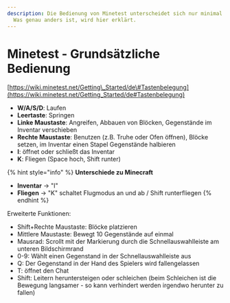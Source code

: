 ```yaml
---
description: Die Bedienung von Minetest unterscheidet sich nur minimal von Minecraft.
  Was genau anders ist, wird hier erklärt.
---
```


# Minetest - Grundsätzliche Bedienung

[https://wiki.minetest.net/Getting\_Started/de\#Tastenbelegung](https://wiki.minetest.net/Getting_Started/de#Tastenbelegung)

* **W/A/S/D**: Laufen
* **Leertaste**: Springen
* **Linke Maustaste**: Angreifen, Abbauen von Blöcken, Gegenstände im Inventar verschieben
* **Rechte Maustaste**: Benutzen \(z.B. Truhe oder Ofen öffnen\), Blöcke setzen, im Inventar einen Stapel Gegenstände halbieren
* **I**: öffnet oder schließt das Inventar
* **K**: Fliegen \(Space hoch, Shift runter\)

{% hint style="info" %}
**Unterschiede zu Minecraft**

* **Inventar** -&gt; "I" 
* **Fliegen** -&gt; "K" schaltet Flugmodus an und ab / Shift runterfliegen
{% endhint %}

Erweiterte Funktionen:

* Shift+Rechte Maustaste: Blöcke platzieren
* Mittlere Maustaste: Bewegt 10 Gegenstände auf einmal
* Mausrad: Scrollt mit der Markierung durch die Schnellauswahlleiste am unteren Bildschirmrand
* 0-9: Wählt einen Gegenstand in der Schnellauswahlleiste aus
* Q: Der Gegenstand in der Hand des Spielers wird fallengelassen
* T: öffnet den Chat
* Shift: Leitern heruntersteigen oder schleichen \(beim Schleichen ist die Bewegung langsamer - so kann verhindert werden irgendwo herunter zu fallen\)

